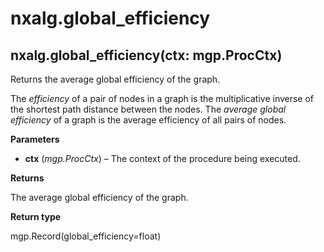 # nxalg.global\_efficiency

## nxalg.global\_efficiency\(ctx: mgp.ProcCtx\)

Returns the average global efficiency of the graph.

The _efficiency_ of a pair of nodes in a graph is the multiplicative inverse of the shortest path distance between the nodes. The _average global efficiency_ of a graph is the average efficiency of all pairs of nodes.

**Parameters**

* **ctx** \(_mgp.ProcCtx_\) – The context of the procedure being executed.

**Returns**

The average global efficiency of the graph.

**Return type**

mgp.Record\(global\_efficiency=float\)

